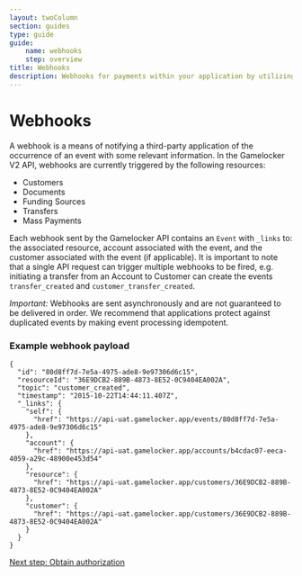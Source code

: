 ```yaml
---
layout: twoColumn
section: guides
type: guide
guide:
    name: webhooks
    step: overview
title: Webhooks
description: Webhooks for payments within your application by utilizing our open API with no per transaction fees.
---
```


# Webhooks

A webhook is a means of notifying a third-party application of the occurrence of an event with some relevant information. In the Gamelocker V2 API, webhooks are currently triggered by the following resources:

- Customers
- Documents
- Funding Sources
- Transfers
- Mass Payments

Each webhook sent by the Gamelocker API contains an `Event` with `_links` to: the associated resource, account associated with the event, and the customer associated with the event (if applicable). It is important to note that a single API request can trigger multiple webhooks to be fired, e.g. initiating a transfer from an Account to Customer can create the events `transfer_created` and `customer_transfer_created`.

*Important:* Webhooks are sent asynchronously and are not guaranteed to be delivered in order. We recommend that applications protect against duplicated events by making event processing idempotent.

### Example webhook payload
```jsonnoselect
{
  "id": "80d8ff7d-7e5a-4975-ade8-9e97306d6c15",
  "resourceId": "36E9DCB2-889B-4873-8E52-0C9404EA002A",
  "topic": "customer_created",
  "timestamp": "2015-10-22T14:44:11.407Z",
  "_links": {
    "self": {
      "href": "https://api-uat.gamelocker.app/events/80d8ff7d-7e5a-4975-ade8-9e97306d6c15"
    },
    "account": {
      "href": "https://api-uat.gamelocker.app/accounts/b4cdac07-eeca-4059-a29c-48900e453d54"
    },
    "resource": {
      "href": "https://api-uat.gamelocker.app/customers/36E9DCB2-889B-4873-8E52-0C9404EA002A"
    },
    "customer": {
      "href": "https://api-uat.gamelocker.app/customers/36E9DCB2-889B-4873-8E52-0C9404EA002A"
    }
  }
}
```

<nav class="pager-nav">
    <a href="" style="display:none;"></a>
    <a href="01-obtain-authorization.html">Next step: Obtain authorization</a>
</nav>
